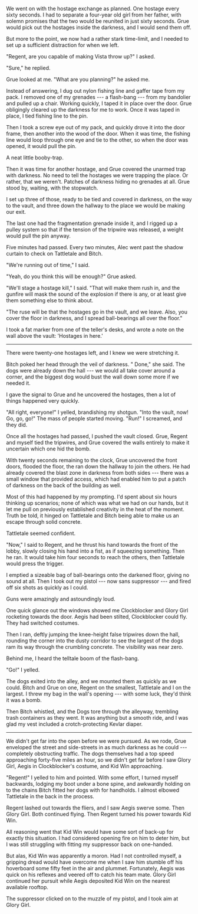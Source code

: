 We went on with the hostage exchange as planned. One hostage every sixty seconds. I had to separate
a four-year old girl from her father, with solemn promises that the two would be reunited in just sixty
seconds. Grue would pick out the hostages inside the darkness, and I would send them off.

But more to the point, we now had a rather stark time-limit, and I needed to set up a sufficient distraction
for when we left.

"Regent, are you capable of making Vista throw up?" I asked.

"Sure," he replied.

Grue looked at me. "What are you planning?" he asked me.

Instead of answering, I dug out nylon fishing line and gaffer tape from my pack. I removed one of my grenades
--- a flash-bang --- from my bandolier and pulled up a chair. Working quickly, I taped it in place over the door.
Grue obligingly cleared up the darkness for me to work. Once it was taped in place, I tied fishing line to the pin.

Then I took a screw eye out of my pack, and quickly drove it into the door frame, then another into the wood of the
door. When it was time, the fishing line would loop through one eye and tie to the other, so when the door was opened,
it would pull the pin.

A neat little booby-trap.

Then it was time for another hostage, and Grue covered the unarmed trap with darkness. No need to tell the hostages
we were trapping the place. Or rather, that we weren't. Patches of darkness hiding no grenades at all. Grue stood
by, waiting, with the stopwatch.

I set up three of those, ready to be tied and covered in darkness, on the way to the vault, and three down the hallway to the 
place we would be making our exit.

The last one had the fragmentation grenade inside it, and I rigged up a pulley system so that if the tension
of the tripwire was released, a weight would pull the pin anyway.

Five minutes had passed. Every two minutes, Alec went past the shadow curtain to check on Tattletale and Bitch.

"We're running out of time," I said.

"Yeah, do you think this will be enough?" Grue asked.

"We'll stage a hostage kill," I said. "That will make them rush in, and the gunfire will mask the sound of the explosion
if there is any, or at least give them something else to think about.

"The ruse will be that the hostages go in the vault, and we leave. Also, you cover the floor in darkness, and I
spread ball-bearings all over the floor."

I took a fat marker from one of  the teller's desks, and wrote a note on the wall above the vault: 'Hostages in here.'

----

There were twenty-one hostages left, and I knew we were stretching it.

Bitch poked her head through the veil of darkness. " Done," she said.
The dogs were already down the hall --- we would all take cover around
a corner, and the biggest dog would bust the wall down some more if we
needed it.

I gave the signal to Grue and he uncovered the hostages, then a lot of things happened very quickly.

"All right, everyone!" I yelled, brandishing my shotgun. "Into the vault, now! Go, go, go!" The mass of
people started moving. "Run!" I screamed, and they did.

Once all the hostages had passed, I pushed the vault closed.
Grue, Regent and myself tied the tripwires, and Grue
covered the walls entirely to make it uncertain which one hid the bomb.

With twenty seconds remaining to the clock, Grue uncovered the front doors, flooded the floor, the ran
down the hallway to join the others. He had already covered the blast zone in darkness from both sides
--- there was a small window that provided access, which had enabled him to put a patch of darkness
on the back of the building as well.

Most of this had happened by my prompting. I'd spent about six hours thinking up scenarios; none of
which was what we had on our hands, but it let me pull on previously established creativity in the
heat of the moment. Truth be told, it hinged on Tattletale and Bitch being able to make us an escape
through solid concrete.

Tattletale seemed confident.

"Now," I said to Regent, and he thrust his hand towards the front of the lobby, slowly closing
his hand into a fist, as if squeezing something. Then he ran. It would take him four seconds to
reach the others, then Tattletale would press the trigger.

I emptied a sizeable bag of ball-bearings onto the darkened floor, giving no sound at all. Then
I took out my pistol --- now sans suppressor --- and fired off six shots as quickly as I could.

Guns were amazingly and astoundingly loud.

One quick glance out the windows showed me Clockblocker and Glory Girl rocketing towards the door.
Aegis had been stilted, Clockblocker could fly. They had switched costumes.

Then I ran, deftly jumping the knee-height false tripwires down the hall, rounding the corner into the dusty
corridor to see the largest of the dogs ram its way through the crumbling concrete. The visibility was near
zero.

Behind me, I heard the telltale boom of the flash-bang.

"Go!" I yelled.

The dogs exited into the alley, and we mounted them as quickly as we could. Bitch and Grue on one,
Regent on the smallest, Tattletale and I on the largest. I threw my bag in the wall's opening
--- with some luck, they'd think it was a bomb.

Then Bitch whistled, and the Dogs tore through the alleyway, trembling trash containers as they went.
It was anything but a smooth ride, and I was glad my vest included a crotch-protecting Kevlar diaper.

----

We didn't get far into the open before we were pursued. As we rode, Grue enveloped the street and side-streets in
as much darkness as he could --- completely obstructing traffic. The dogs themselves had a top speed approaching
forty-five miles an hour, so we didn't get far before I saw Glory Girl, Aegis in Clockblocker's costume, and
Kid Win approaching.

"Regent!" I yelled to him and pointed. With some effort, I turned myself backwards, lodging my boot under
a bone spine, and awkwardly holding on to the chains Bitch fitted her dogs with for handholds. I almost
elbowed Tattletale in the back in the process.

Regent lashed out towards the fliers, and I saw Aegis swerve some. Then Glory Girl. Both continued
flying. Then Regent turned his power towards Kid Win.

All reasoning went that Kid Win would have some sort of back-up for exactly this situation. I had considered
opening fire on him to deter him, but I was still struggling with fitting my suppressor back on one-handed.

But alas, Kid Win was apparently a moron. Had I not controlled myself, a gripping dread would have overcome
me when I saw him stumble off his hoverboard some fifty feet in the air and plummet. Fortunately, Aegis was
quick on his reflexes and veered off to catch his team mate. Glory Girl continued her pursuit while Aegis deposited
Kid Win on the nearest available rooftop.

The suppressor clicked on to the muzzle of my pistol, and I took aim at Glory Girl.
